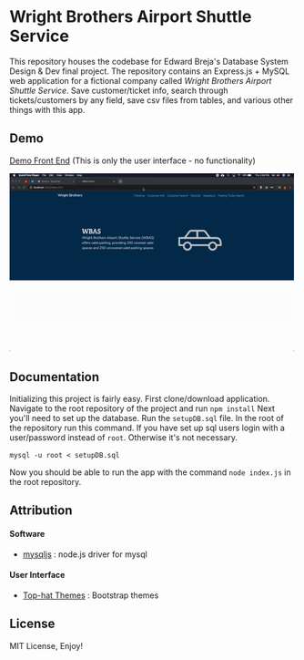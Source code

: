 # Wright Brothers Airport Shuttle Service

This repository houses the codebase for Edward Breja's Database System Design & Dev final project. The repository contains an Express.js + MySQL web application for a fictional company called *Wright Brothers Airport Shuttle Service*. Save customer/ticket info, search through tickets/customers by any field, save csv files from tables, and various other things with this app.

Demo
---
[Demo Front End](https://crypticsquirrel.github.io/Airport-Shuttle-App/) (This is only the user interface - no functionality)

<img src="https://github.com/CrypticSquirrel/Airport-Shuttle-App/blob/master/demo.gif" width="500">

Documentation 
---

Initializing this project is fairly easy. First clone/download application. Navigate to the root repository of the project and run 
` npm install `
Next you'll need to set up the database. Run the `setupDB.sql` file. In the root of the repository run this command. If you have set up sql users login with a user/password instead of `root`. Otherwise it's not necessary.
```
mysql -u root < setupDB.sql
```
Now you should be able to run the app with the command `node index.js` in the root repository.


Attribution 
---

#### Software

- [mysqljs](https://github.com/mysqljs/mysql) : node.js driver for mysql

#### User Interface

- [Top-hat Themes](https://github.com/themesguide/top-hat) : Bootstrap themes

License
---

MIT License, Enjoy!

